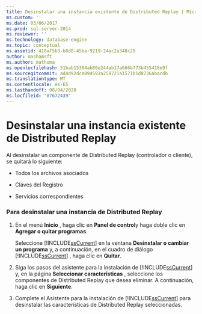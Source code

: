 ```yaml
---
title: Desinstalar una instancia existente de Distributed Replay | Microsoft Docs
ms.custom: ''
ms.date: 03/06/2017
ms.prod: sql-server-2014
ms.reviewer: ''
ms.technology: database-engine
ms.topic: conceptual
ms.assetid: 418af5b3-b8d8-45ba-9219-24ac2a348c29
author: mashamsft
ms.author: mathoma
ms.openlocfilehash: 51bab15304ab80e244ab17a666b773b455418e9f
ms.sourcegitcommit: ad4d92dce894592a259721a1571b1d8736abacdb
ms.translationtype: MT
ms.contentlocale: es-ES
ms.lasthandoff: 08/04/2020
ms.locfileid: "87672439"
---
```

# <a name="uninstall-an-existing-instance-of-distributed-replay"></a>Desinstalar una instancia existente de Distributed Replay
  Al desinstalar un componente de Distributed Replay (controlador o cliente), se quitará lo siguiente:  
  
-   Todos los archivos asociados  
  
-   Claves del Registro  
  
-   Servicios correspondientes  
  
### <a name="to-uninstall-an-instance-of-distributed-replay"></a>Para desinstalar una instancia de Distributed Replay  
  
1.  En el menú **Inicio** , haga clic en **Panel de control**y haga doble clic en **Agregar o quitar programas**.  
  
     Seleccione [!INCLUDE[ssCurrent](../../includes/sscurrent-md.md)] en la ventana **Desinstalar o  cambiar un programa** y, a continuación, en el cuadro de diálogo [!INCLUDE[ssCurrent](../../includes/sscurrent-md.md)] , haga clic en **Quitar**.  
  
2.  Siga los pasos del asistente para la instalación de [!INCLUDE[ssCurrent](../../includes/sscurrent-md.md)] y, en la página **Seleccionar características** , seleccione los componentes de Distributed Replay que desea eliminar. A continuación, haga clic en **Siguiente**.  
  
3.  Complete el Asistente para la instalación de [!INCLUDE[ssCurrent](../../includes/sscurrent-md.md)] para desinstalar las características de Distributed Replay seleccionadas.  
  
  
